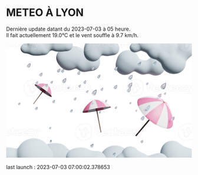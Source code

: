 # METEO À LYON

Dernière update datant du 2023-07-03 à 05 heure.  
Il fait actuellement 19.0°C et le vent souffle à 9.7 km/h.      

![](./.github/rain.png)

last launch : 2023-07-03 07:00:02.378653
